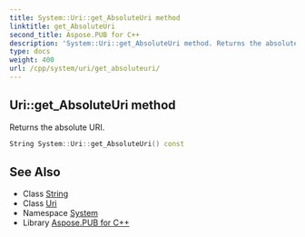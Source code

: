 ```yaml
---
title: System::Uri::get_AbsoluteUri method
linktitle: get_AbsoluteUri
second_title: Aspose.PUB for C++
description: 'System::Uri::get_AbsoluteUri method. Returns the absolute URI in C++.'
type: docs
weight: 400
url: /cpp/system/uri/get_absoluteuri/
---
```

## Uri::get_AbsoluteUri method


Returns the absolute URI.

```cpp
String System::Uri::get_AbsoluteUri() const
```

## See Also

* Class [String](../../string/)
* Class [Uri](../)
* Namespace [System](../../)
* Library [Aspose.PUB for C++](../../../)
